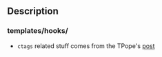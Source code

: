 ## Description

### templates/hooks/

- `ctags` related stuff comes from the TPope's [post](http://tbaggery.com/2011/08/08/effortless-ctags-with-git.html)
